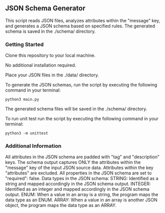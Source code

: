 
## JSON Schema Generator
This script reads JSON files, analyzes attributes within the "message" key, and generates a JSON schema based on specified rules. The generated schema is saved in the ./schema/ directory.

### Getting Started
Clone this repository to your local machine.

No additional installation required.

Place your JSON files in the ./data/ directory.

To generate the JSON schemas, run the script by executing the following command in your terminal:

`python3 main.py`


The generated schema files will be saved in the ./schema/ directory.

To run unit test  run the script by executing the following command in your terminal:

`python3 -m unittest`

### Additional Information
All attributes in the JSON schema are padded with "tag" and "description" keys.
The schema output captures ONLY the attributes within the "message" key of the input JSON source data.
Attributes within the key "attributes" are excluded.
All properties in the JSON schema are set to "required": false.
Data types in the JSON schema:
STRING: Identified as a string and mapped accordingly in the JSON schema output.
INTEGER: Identified as an integer and mapped accordingly in the JSON schema output.
ENUM: When a value in an array is a string, the program maps the data type as an ENUM.
ARRAY: When a value in an array is another JSON object, the program maps the data type as an ARRAY.
